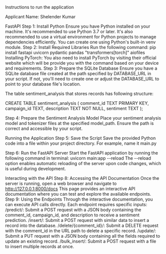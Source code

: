 Instructions to run the application

Applicant Name: Shelender Kumar

FastAPI
Step 1: Install Python
Ensure you have Python installed on your machine. It's recommended to use Python 3.7 or later. It's also recommended to use a virtual environment for Python projects to manage dependencies efficiently. You can create one using Python's built-in venv module.
Step 2: Install Required Libraries
Run the following command:
pip install fastapi uvicorn pydantic pandas "transformers[torch]" aiofiles
Installing PyTorch: You also need to install PyTorch by visiting their official website which will be provide you with the command based on your device and requirements.
Step 3: Prepare the SQLite Database
Ensure you have a SQLite database file created at the path specified by DATABASE_URL in your script. If not, you'll need to create one or adjust the DATABASE_URL to point to your database file's location.

The table sentiment_analysis that stores records has following structure:

CREATE TABLE sentiment_analysis (
    comment_id TEXT PRIMARY KEY,
    campaign_id TEXT,
    description TEXT NOT NULL,
    sentiment TEXT
);


Step 4: Prepare the Sentiment Analysis Model
Place your sentiment analysis model and tokenizer files at the specified model_path. Ensure the path is correct and accessible by your script.


Running the Application
Step 5: Save the Script
Save the provided Python code into a file within your project directory. For example, name it main.py

Step 6: Run the FastAPI Server
Start the FastAPI application by running the following command in terminal:
uvicorn main:app --reload
The --reload option enables automatic reloading of the server upon code changes, which is useful during development.

Interacting with the API
Step 8: Accessing the API Documentation
Once the server is running, open a web browser and navigate to http://127.0.0.1:8000/docs This page provides an interactive API documentation where you can test and explore the available endpoints.
Step 9: Using the Endpoints
Through the interactive documentation, you can execute API calls directly. Each endpoint requires specific inputs:
/predict/: Submit a POST request with a JSON body containing the comment_id, campaign_id, and description to receive a sentiment prediction.
/insert/: Submit a POST request with similar data to insert a record into the database.
/delete/{comment_id}/: Submit a DELETE request with the comment_id in the URL path to delete a specific record.
/update/: Submit a PUT request with a JSON body containing all the fields required to update an existing record.
/bulk_insert/: Submit a POST request with a file to insert multiple records at once.

